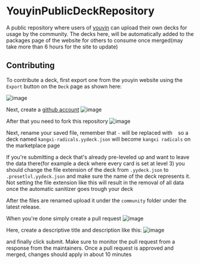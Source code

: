 # YouyinPublicDeckRepository
A public repository where users of [youyin](https://youyin.madladsquad.com/) can upload their own decks for usage by the community. The decks here, will
be automatically added to the packages page of the website for others to consume once merged(may take more than 6 hours for the site to update)

## Contributing
To contribute a deck, first export one from the youyin website using the `Export` button on the `Deck` page as shown here:

![image](https://user-images.githubusercontent.com/40400590/217593295-56180588-8bd6-4565-9fe3-1596d9f7b6fc.png)

Next, create a [github account](https://github.com/)
![image](https://user-images.githubusercontent.com/40400590/218274570-1bb00a32-f98a-4a16-a751-8251ca446167.png)

After that you need to fork this repository
![image](https://user-images.githubusercontent.com/40400590/218274678-62b382b4-42d9-4517-9342-fb8eed4c453a.png)

Next, rename your saved file, remember that `-` will be replaced with ` ` so a deck named `kangxi-radicals.yydeck.json` will become `kangxi radicals`
on the marketplace page

If you're submitting a deck that's already pre-leveled up and want to leave the data there(for example a deck where every card is set at level 3) you
should change the file extension of the deck from `.yydeck.json` to `.presetlvl.yydeck.json` and make sure the name of the deck represents it.
Not setting the file extension like this will result in the removal of all data once the automatic sanitizer goes trough your deck

After the files are renamed upload it under the `community` folder under the latest release.

When you're done simply create a pull request
![image](https://user-images.githubusercontent.com/40400590/218274855-b18e6ac1-079b-4384-a287-84a2a982e25b.png)

Here, create a descriptive title and description like this:
![image](https://user-images.githubusercontent.com/40400590/218274942-1fd10711-b0cd-408b-8fe4-e14954802bae.png)

and finally click submit. Make sure to monitor the pull request from a response from the maintainers. Once a pull request is approved and merged, changes
should apply in about 10 minutes
